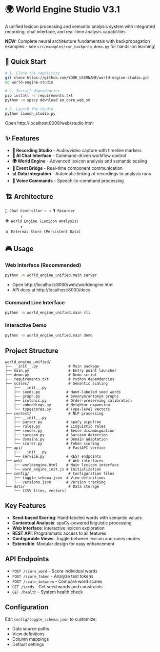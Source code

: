 # 🌍 World Engine Studio V3.1

A unified lexicon processing and semantic analysis system with integrated recording, chat interface, and real-time analysis capabilities.

**NEW:** Complete neural architecture fundamentals with backpropagation examples - see `src/examples/xor_backprop_demo.py` for hands-on learning!

## 🚀 Quick Start

```bash
# 1. Clone the repository
git clone https://github.com/YOUR_USERNAME/world-engine-studio.git
cd world-engine-studio

# 2. Install dependencies
pip install -r requirements.txt
python -m spacy download en_core_web_sm

# 3. Launch the studio
python launch_studio.py
```

Open http://localhost:8000/web/studio.html

## ✨ Features

- **🎤 Recording Studio** - Audio/video capture with timeline markers
- **💬 AI Chat Interface** - Command-driven workflow control
- **🌍 World Engine** - Advanced lexicon analysis and semantic scaling
- **🔗 Event Bridge** - Real-time component communication
- **📊 Data Integration** - Automatic linking of recordings to analysis runs
- **🎯 Voice Commands** - Speech-to-command processing

## 🏗️ Architecture

```
📱 Chat Controller ← → 🎙️ Recorder
       ↕️
🌍 World Engine (Lexicon Analysis)
       ↕️
📊 External Store (Persistent Data)
```

## 🎮 Usage

### Web Interface (Recommended)
```bash
python -m world_engine_unified.main server
```
- Open http://localhost:8000/web/worldengine.html
- API docs at http://localhost:8000/docs

### Command Line Interface
```bash
python -m world_engine_unified.main cli
```

### Interactive Demo
```bash
python -m world_engine_unified.main demo
```

## Project Structure

```
world_engine_unified/
├── __init__.py              # Main package
├── main.py                  # Entry point launcher
├── demo.py                  # Demo script
├── requirements.txt         # Python dependencies
├── scales/                  # Semantic scaling
│   ├── __init__.py
│   ├── seeds.py            # Hand-labeled seed words
│   ├── graph.py            # Synonym/antonym graphs
│   ├── isotonic.py         # Order-preserving calibration
│   ├── embeddings.py       # Neighbor expansion
│   └── typescores.py       # Type-level vectors
├── context/                 # NLP processing
│   ├── __init__.py
│   ├── parser.py           # spaCy pipeline
│   ├── rules.py            # Linguistic rules
│   ├── senses.py           # Sense disambiguation
│   ├── sarcasm.py          # Sarcasm detection
│   ├── domains.py          # Domain adaptation
│   └── scorer.py           # Token scoring
├── api/                     # FastAPI service
│   ├── __init__.py
│   └── service.py          # REST endpoints
├── web/                     # Web interfaces
│   ├── worldengine.html    # Main lexicon interface
│   └── word_engine_init.js # Initialization
├── config/                  # Configuration files
│   ├── toggle_schema.json  # View definitions
│   └── versions.json       # Version tracking
└── data/                    # Data storage
    └── (CSV files, vectors)
```

## Key Features

- **Seed-based Scoring**: Hand-labeled words with semantic values
- **Contextual Analysis**: spaCy-powered linguistic processing
- **Web Interface**: Interactive lexicon exploration
- **REST API**: Programmatic access to all features
- **Configurable Views**: Toggle between lexicon and runes modes
- **Extensible**: Modular design for easy enhancement

## API Endpoints

- `POST /score_word` - Score individual words
- `POST /score_token` - Analyze text tokens
- `POST /scale_between` - Compare word scales
- `GET /seeds` - Get seed words and constraints
- `GET /health` - System health check

## Configuration

Edit `config/toggle_schema.json` to customize:
- Data source paths
- View definitions
- Column mappings
- Default settings
